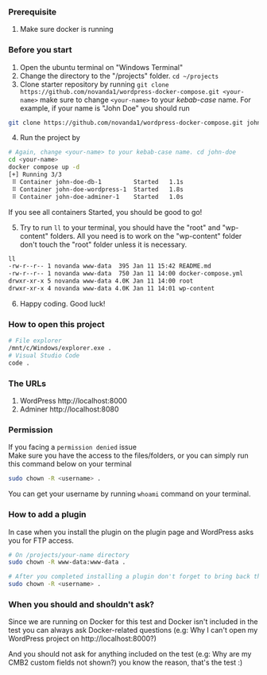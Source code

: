 ### Prerequisite

1. Make sure docker is running

### Before you start

1. Open the ubuntu terminal on "Windows Terminal"
2. Change the directory to the "/projects" folder. `cd ~/projects`
3. Clone starter repository by running `git clone https://github.com/novanda1/wordpress-docker-compose.git <your-name>` make sure to change `<your-name>` to your _kebab-case_ name. For example, if your name is "John Doe" you should run

```sh
git clone https://github.com/novanda1/wordpress-docker-compose.git john-doe
```

4. Run the project by

```sh
# Again, change <your-name> to your kebab-case name. cd john-doe
cd <your-name>
docker compose up -d
[+] Running 3/3
 ⠿ Container john-doe-db-1         Started   1.1s
 ⠿ Container john-doe-wordpress-1  Started   1.8s
 ⠿ Container john-doe-adminer-1    Started   1.0s
```

If you see all containers Started, you should be good to go!

5. Try to run `ll` to your terminal, you should have the "root" and "wp-content" folders. All you need is to work on the "wp-content" folder don't touch the "root" folder unless it is necessary.

```sh
ll
-rw-r--r-- 1 novanda www-data  395 Jan 11 15:42 README.md
-rw-r--r-- 1 novanda www-data  750 Jan 11 14:00 docker-compose.yml
drwxr-xr-x 5 novanda www-data 4.0K Jan 11 14:00 root
drwxr-xr-x 4 novanda www-data 4.0K Jan 11 14:01 wp-content
```

6. Happy coding. Good luck!

### How to open this project

```sh
# File explorer
/mnt/c/Windows/explorer.exe .
# Visual Studio Code
code .
```

### The URLs

1. WordPress http://localhost:8000
2. Adminer http://localhost:8080

### Permission

If you facing a `permission denied` issue  
Make sure you have the access to the files/folders, or you can simply run this command below on your terminal

```sh
sudo chown -R <username> .
```

You can get your username by running `whoami` command on your terminal.

### How to add a plugin

In case when you install the plugin on the plugin page and WordPress asks you for FTP access.

```sh
# On /projects/your-name directory
sudo chown -R www-data:www-data .

# After you completed installing a plugin don't forget to bring back the access by running
sudo chown -R <username> .
```

### When you should and shouldn't ask?

Since we are running on Docker for this test and Docker isn't included in the test you can always ask Docker-related questions (e.g: Why I can't open my WordPress project on http://localhost:8000?)

And you should not ask for anything included on the test (e.g: Why are my CMB2 custom fields not shown?) you know the reason, that's the test :)
